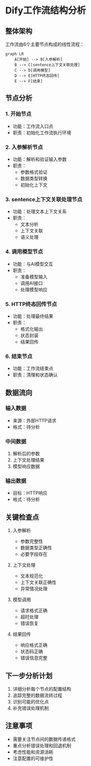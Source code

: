 # Dify工作流结构分析

## 整体架构

工作流由6个主要节点构成的线性流程：

```mermaid
graph LR
    A[开始] --> B[入参解析]
    B --> C[sentence上下文关联处理]
    C --> D[调用模型]
    D --> E[HTTP终态回传]
    E --> F[结束]
```

## 节点分析

### 1. 开始节点
- 功能：工作流入口点
- 职责：初始化工作流执行环境

### 2. 入参解析节点
- 功能：解析和验证输入参数
- 职责：
  - 参数格式验证
  - 数据类型转换
  - 初始化上下文

### 3. sentence上下文关联处理节点
- 功能：处理文本上下文关系
- 职责：
  - 文本分析
  - 上下文关联
  - 语义处理

### 4. 调用模型节点
- 功能：与AI模型交互
- 职责：
  - 准备模型输入
  - 调用AI接口
  - 处理模型响应

### 5. HTTP终态回传节点
- 功能：处理最终结果
- 职责：
  - 格式化输出
  - 状态封装
  - 结果回传

### 6. 结束节点
- 功能：工作流结束点
- 职责：清理和状态确认

## 数据流向

### 输入数据
- 来源：外部HTTP请求
- 格式：待分析

### 中间数据
1. 解析后的参数
2. 上下文处理结果
3. 模型响应数据

### 输出数据
- 目标：HTTP响应
- 格式：待分析

## 关键检查点

1. 入参解析
   - 参数完整性
   - 数据类型正确性
   - 必要字段存在

2. 上下文处理
   - 文本规范化
   - 上下文关联正确性
   - 异常情况处理

3. 模型调用
   - 请求格式正确
   - 超时处理
   - 错误恢复

4. 结果回传
   - 响应格式正确
   - 状态码正确
   - 错误信息完整

## 下一步分析计划

1. 详细分析每个节点的配置结构
2. 追踪完整的数据流转过程
3. 识别可能的优化点
4. 补充错误处理机制

## 注意事项

- 需要关注节点间的数据传递格式
- 重点分析错误处理和回退机制
- 考虑性能和资源消耗
- 注意配置的可维护性 